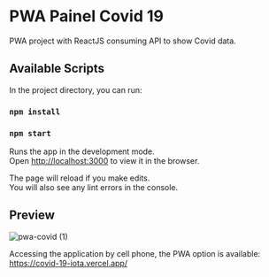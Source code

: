 # PWA Painel Covid 19

PWA project with ReactJS consuming API to show Covid data.

## Available Scripts

In the project directory, you can run:

### `npm install`

### `npm start`

Runs the app in the development mode.<br />
Open [http://localhost:3000](http://localhost:3000) to view it in the browser.

The page will reload if you make edits.<br />
You will also see any lint errors in the console.

## Preview

![pwa-covid (1)](https://user-images.githubusercontent.com/32379195/97120496-12510e80-16f6-11eb-8bee-f3f50aa8589b.gif)

Accessing the application by cell phone, the PWA option is available:
https://covid-19-iota.vercel.app/






